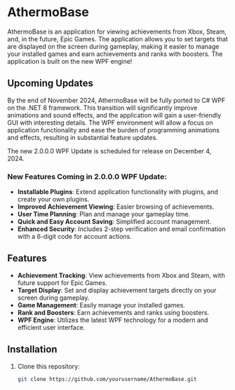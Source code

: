 # AthermoBase

AthermoBase is an application for viewing achievements from Xbox, Steam, and, in the future, Epic Games. The application allows you to set targets that are displayed on the screen during gameplay, making it easier to manage your installed games and earn achievements and ranks with boosters. The application is built on the new WPF engine!

## Upcoming Updates

By the end of November 2024, AthermoBase will be fully ported to C# WPF on the .NET 8 framework. This transition will significantly improve animations and sound effects, and the application will gain a user-friendly GUI with interesting details. The WPF environment will allow a focus on application functionality and ease the burden of programming animations and effects, resulting in substantial feature updates.

The new 2.0.0.0 WPF Update is scheduled for release on December 4, 2024.

### New Features Coming in 2.0.0.0 WPF Update:

- **Installable Plugins**: Extend application functionality with plugins, and create your own plugins.
- **Improved Achievement Viewing**: Easier browsing of achievements.
- **User Time Planning**: Plan and manage your gameplay time.
- **Quick and Easy Account Saving**: Simplified account management.
- **Enhanced Security**: Includes 2-step verification and email confirmation with a 6-digit code for account actions.

## Features

- **Achievement Tracking**: View achievements from Xbox and Steam, with future support for Epic Games.
- **Target Display**: Set and display achievement targets directly on your screen during gameplay.
- **Game Management**: Easily manage your installed games.
- **Rank and Boosters**: Earn achievements and ranks using boosters.
- **WPF Engine**: Utilizes the latest WPF technology for a modern and efficient user interface.

## Installation

1. Clone this repository:
   ```bash
   git clone https://github.com/yourusername/AthermoBase.git
